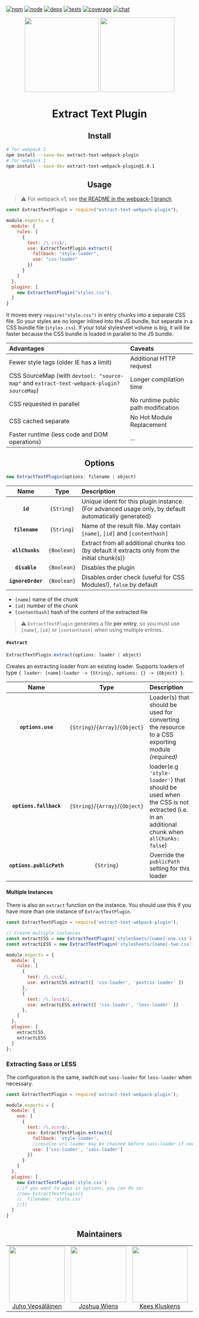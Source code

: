 [![npm][npm]][npm-url]
[![node][node]][node-url]
[![deps][deps]][deps-url]
[![tests][tests]][tests-url]
[![coverage][cover]][cover-url]
[![chat][chat]][chat-url]

<div align="center">
  <img width="200" height="200"
    src="https://cdn.rawgit.com/webpack-contrib/extract-text-webpack-plugin/574e3200/logo.svg">
  <a href="https://github.com/webpack/webpack">
    <img width="200" height="200"
      src="https://webpack.js.org/assets/icon-square-big.svg">
  </a>
  <h1>Extract Text Plugin</h1>
</div>

<h2 align="center">Install</h2>

```bash
# for webpack 2
npm install --save-dev extract-text-webpack-plugin
# for webpack 1
npm install --save-dev extract-text-webpack-plugin@1.0.1
```

<h2 align="center">Usage</h2>

> :warning: For webpack v1, see [the README in the webpack-1 branch](https://github.com/webpack/extract-text-webpack-plugin/blob/webpack-1/README.md).

```js
const ExtractTextPlugin = require("extract-text-webpack-plugin");

module.exports = {
  module: {
    rules: [
      {
        test: /\.css$/,
        use: ExtractTextPlugin.extract({
          fallback: "style-loader",
          use: "css-loader"
        })
      }
    ]
  },
  plugins: [
    new ExtractTextPlugin("styles.css"),
  ]
}
```

It moves every `require("style.css")` in entry chunks into a separate CSS file. So your styles are no longer inlined into the JS bundle, but separate in a CSS bundle file (`styles.css`). If your total stylesheet volume is big, it will be faster because the CSS bundle is loaded in parallel to the JS bundle.

|Advantages|Caveats|
|:---------|:------|
| Fewer style tags (older IE has a limit) | Additional HTTP request |
| CSS SourceMap (with `devtool: "source-map"` and `extract-text-webpack-plugin?sourceMap`) | Longer compilation time |
| CSS requested in parallel | No runtime public path modification |
| CSS cached separate | No Hot Module Replacement |
| Faster runtime (less code and DOM operations) | ... |

<h2 align="center">Options</h2>

```js
new ExtractTextPlugin(options: filename | object)
```

|Name|Type|Description|
|:--:|:--:|:----------|
|**`id`**|`{String}`|Unique ident for this plugin instance. (For advanced usage only, by default automatically generated)|
|**`filename`**|`{String}`|Name of the result file. May contain `[name]`, `[id]` and `[contenthash]`|
|**`allChunks`**|`{Boolean}`|Extract from all additional chunks too (by default it extracts only from the initial chunk(s))|
|**`disable`**|`{Boolean}`|Disables the plugin|
|**`ignoreOrder`**|`{Boolean}`|Disables order check (useful for CSS Modules!), `false` by default|

* `[name]` name of the chunk
* `[id]` number of the chunk
* `[contenthash]` hash of the content of the extracted file

> :warning: `ExtractTextPlugin` generates a file **per entry**, so you must use `[name]`, `[id]` or `[contenthash]` when using multiple entries.

#### `#extract`

```js
ExtractTextPlugin.extract(options: loader | object)
```

Creates an extracting loader from an existing loader. Supports loaders of type `{ loader: [name]-loader -> {String}, options: {} -> {Object} }`.

|Name|Type|Description|
|:--:|:--:|:----------|
|**`options.use`**|`{String}`/`{Array}`/`{Object}`|Loader(s) that should be used for converting the resource to a CSS exporting module _(required)_|
|**`options.fallback`**|`{String}`/`{Array}`/`{Object}`|loader(e.g `'style-loader'`) that should be used when the CSS is not extracted (i.e. in an additional chunk when `allChunks: false`)|
|**`options.publicPath`**|`{String}`|Override the `publicPath` setting for this loader|


#### Multiple Instances

There is also an `extract` function on the instance. You should use this if you have more than one instance of  `ExtractTextPlugin`.

```js
const ExtractTextPlugin = require('extract-text-webpack-plugin');

// Create multiple instances
const extractCSS = new ExtractTextPlugin('stylesheets/[name]-one.css');
const extractLESS = new ExtractTextPlugin('stylesheets/[name]-two.css');

module.exports = {
  module: {
    rules: [
      {
        test: /\.css$/,
        use: extractCSS.extract([ 'css-loader', 'postcss-loader' ])
      },
      {
        test: /\.less$/i,
        use: extractLESS.extract([ 'css-loader', 'less-loader' ])
      },
    ]
  },
  plugins: [
    extractCSS,
    extractLESS
  ]
};
```

### Extracting Sass or LESS

The configuration is the same, switch out `sass-loader` for `less-loader` when necessary.

```js
const ExtractTextPlugin = require('extract-text-webpack-plugin');

module.exports = {
  module: {
    use: [
      {
        test: /\.scss$/,
        use: ExtractTextPlugin.extract({
          fallback: 'style-loader',
          //resolve-url-loader may be chained before sass-loader if necessary
          use: ['css-loader', 'sass-loader']
        })
      }
    ]
  },
  plugins: [
    new ExtractTextPlugin('style.css')
    //if you want to pass in options, you can do so:
    //new ExtractTextPlugin({
    //  filename: 'style.css'
    //})
  ]
}
```

<h2 align="center">Maintainers</h2>

<table>
  <tbody>
    <tr>
      <td align="center">
        <img width="150" height="150"
        src="https://avatars3.githubusercontent.com/u/166921?v=3&s=150">
        </br>
        <a href="https://github.com/bebraw">Juho Vepsäläinen</a>
      </td>
      <td align="center">
        <img width="150" height="150"
        src="https://avatars2.githubusercontent.com/u/8420490?v=3&s=150">
        </br>
        <a href="https://github.com/d3viant0ne">Joshua Wiens</a>
      </td>
      <td align="center">
        <img width="150" height="150"
        src="https://avatars3.githubusercontent.com/u/533616?v=3&s=150">
        </br>
        <a href="https://github.com/SpaceK33z">Kees Kluskens</a>
      </td>
      <td align="center">
        <img width="150" height="150"
        src="https://avatars3.githubusercontent.com/u/3408176?v=3&s=150">
        </br>
        <a href="https://github.com/TheLarkInn">Sean Larkin</a>
      </td>
    </tr>
  <tbody>
</table>


[npm]: https://img.shields.io/npm/v/extract-text-webpack-plugin.svg
[npm-url]: https://npmjs.com/package/extract-text-webpack-plugin

[node]: https://img.shields.io/node/v/extract-text-webpack-plugin.svg
[node-url]: https://nodejs.org

[deps]: https://david-dm.org/webpack-contrib/extract-text-webpack-plugin.svg
[deps-url]: https://david-dm.org/webpack-contrib/extract-text-webpack-plugin

[tests]: http://img.shields.io/travis/webpack-contrib/extract-text-webpack-plugin.svg
[tests-url]: https://travis-ci.org/webpack-contrib/extract-text-webpack-plugin

[cover]: https://coveralls.io/repos/github/webpack-contrib/extract-text-webpack-plugin/badge.svg
[cover-url]: https://coveralls.io/github/webpack-contrib/extract-text-webpack-plugin

[chat]: https://badges.gitter.im/webpack/webpack.svg
[chat-url]: https://gitter.im/webpack/webpack
